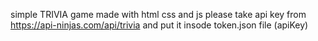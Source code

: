 simple TRIVIA game made with html css and js
please take api key from https://api-ninjas.com/api/trivia and put it insode token.json file (apiKey)
